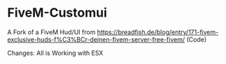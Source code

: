 # FiveM-Customui
A Fork of a FiveM Hud/UI from https://breadfish.de/blog/entry/171-fivem-exclusive-huds-f%C3%BCr-deinen-fivem-server-free-fivem/ (Code)

Changes: All is Working with ESX
